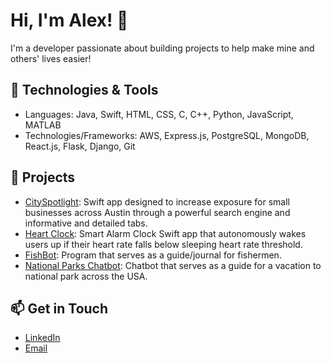 # Hi, I'm Alex! 👋
I'm a developer passionate about building projects to help make mine and others' lives easier!

## 🔧 Technologies & Tools
- Languages: Java, Swift, HTML, CSS, C, C++, Python, JavaScript, MATLAB
- Technologies/Frameworks: AWS, Express.js, PostgreSQL, MongoDB, React.js, Flask, Django, Git

## 📂 Projects
- [CitySpotlight](https://github.com/alexdlee/CitySpotlight): Swift app designed to increase exposure for small businesses across Austin through a powerful search engine and informative and detailed tabs.
- [Heart Clock](https://github.com/alexdlee/Heart-Clock-App): Smart Alarm Clock Swift app that autonomously wakes users up if their heart rate falls below sleeping heart rate threshold.
- [FishBot](https://github.com/alexdlee/FishBot): Program that serves as a guide/journal for fishermen.
- [National Parks Chatbot](https://github.com/alexdlee/national_parks_chatbot): Chatbot that serves as a guide for a vacation to national park across the USA.

## 📫 Get in Touch
- [LinkedIn](https://www.linkedin.com/in/alexander-lee-bt3/)
- [Email](alexdnl@umich.edu)
